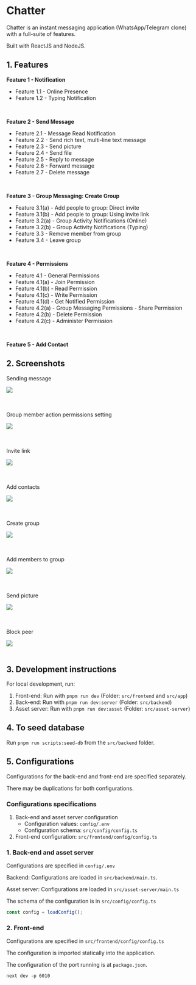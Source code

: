 # Chatter

Chatter is an instant messaging application (WhatsApp/Telegram clone) with a full-suite of features.

Built with ReactJS and NodeJS.

## 1. Features

**Feature 1 - Notification**

- Feature 1.1 - Online Presence
- Feature 1.2 - Typing Notification

<br/>

**Feature 2 - Send Message**

- Feature 2.1 - Message Read Notification
- Feature 2.2 - Send rich text, multi-line text message
- Feature 2.3 - Send picture
- Feature 2.4 - Send file
- Feature 2.5 - Reply to message
- Feature 2.6 - Forward message
- Feature 2.7 - Delete message

<br/>

**Feature 3 - Group Messaging: Create Group**

- Feature 3.1(a) - Add people to group: Direct invite
- Feature 3.1(b) - Add people to group: Using invite link
- Feature 3.2(a) - Group Activity Notifications (Online)
- Feature 3.2(b) - Group Activity Notifications (Typing)
- Feature 3.3 - Remove member from group
- Feature 3.4 - Leave group

<br/>

**Feature 4 - Permissions**

- Feature 4.1 - General Permissions
- Feature 4.1(a) - Join Permission
- Feature 4.1(b) - Read Permission
- Feature 4.1(c) - Write Permission
- Feature 4.1(d) - Get Notified Permission
- Feature 4.2(a) - Group Messaging Permissions - Share Permission
- Feature 4.2(b) - Delete Permission
- Feature 4.2(c) - Administer Permission

<br/>

**Feature 5 - Add Contact**

## 2. Screenshots

Sending message

<img style="max-height: 640px; display: block; margin: 0 auto 48px auto;" src="/docs/media/chatter-1.png" />

Group member action permissions setting

<img style="max-height: 640px; display: block; margin: 0 auto 48px auto;" src="/docs/media/chatter-2-security.png" />

Invite link

<img style="max-height: 640px; display: block; margin: 0 auto 48px auto;" src="/docs/media/chatter-3-invite-links.png" />

Add contacts

<img style="max-height: 640px; display: block; margin: 0 auto 48px auto;" src="/docs/media/chatter-4-add-contact.png" />

Create group

<img style="max-height: 640px; display: block; margin: 0 auto 48px auto;" src="/docs/media/chatter-5-new-group.png" />

Add members to group

<img style="max-height: 640px; display: block; margin: 0 auto 48px auto;" src="/docs/media/chatter-6-add-members.png" />

Send picture

<img style="max-height: 640px; display: block; margin: 0 auto 48px auto;" src="/docs/media/chatter-7-picture.png" />

Block peer

<img style="max-height: 640px; display: block; margin: 0 auto 48px auto;" src="/docs/media/chatter-8-block.png" />

## 3. Development instructions

For local development, run:

1. Front-end: Run with `pnpm run dev` (Folder: `src/frontend` and `src/app`)
2. Back-end: Run with `pnpm run dev:server` (Folder: `src/backend`)
3. Asset server: Run with `pnpm run dev:asset` (Folder: `src/asset-server`)

## 4. To seed database

Run `pnpm run scripts:seed-db` from the `src/backend` folder.

## 5. Configurations

Configurations for the back-end and front-end are specified separately.

There may be duplications for both configurations.

### Configurations specifications

1. Back-end and asset server configuration
   - Configuration values: `config/.env`
   - Configuration schema: `src/config/config.ts`
2. Front-end configuration: `src/frontend/config/config.ts`

### 1. Back-end and asset server

Configurations are specified in `config/.env`

Backend: Configurations are loaded in `src/backend/main.ts`.

Asset server: Configurations are loaded in `src/asset-server/main.ts`

The schema of the configuration is in `src/config/config.ts`

```ts
const config = loadConfig();
```

### 2. Front-end

Configurations are specified in `src/frontend/config/config.ts`

The configuration is imported statically into the application.

The configuration of the port running is at `package.json`.

```
next dev -p 6010
```
